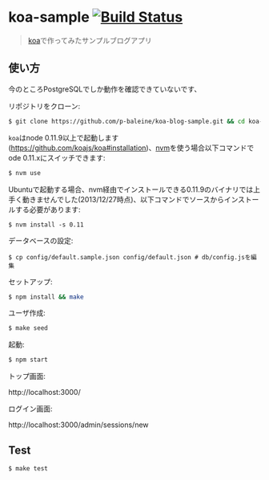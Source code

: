 # koa-sample [![Build Status](https://travis-ci.org/p-baleine/koa-blog-sample.png?branch=master)](https://travis-ci.org/p-baleine/koa-blog-sample)

> [koa](https://github.com/koajs/koa)で作ってみたサンプルブログアプリ

## 使い方

今のところPostgreSQLでしか動作を確認できていないです、

リポジトリをクローン:

```bash
$ git clone https://github.com/p-baleine/koa-blog-sample.git && cd koa-blog-sample
```

`koa`はnode 0.11.9以上で起動します(https://github.com/koajs/koa#installation)、[nvm](https://github.com/creationix/nvm)を使う場合以下コマンドでode 0.11.xにスイッチできます:

```bash
$ nvm use
```

Ubuntuで起動する場合、nvm経由でインストールできる0.11.9のバイナリでは上手く動きませんでした(2013/12/27時点)、以下コマンドでソースからインストールする必要があります:

```
$ nvm install -s 0.11
```

データベースの設定:

```
$ cp config/default.sample.json config/default.json # db/config.jsを編集
```

セットアップ:

```bash
$ npm install && make
```

ユーザ作成:

```bash
$ make seed
```

起動:

```bash
$ npm start
```

トップ画面:

http://localhost:3000/

ログイン画面:

http://localhost:3000/admin/sessions/new

## Test

```bash
$ make test
```


